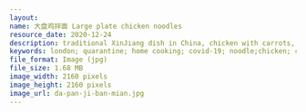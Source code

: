 ```yaml
---
layout: 
name: 大盘鸡拌面 Large plate chicken noodles
resource_date: 2020-12-24
description: traditional XinJiang dish in China, chicken with carrots, potatoes and other vegetables, served with wide noodles.
keywords: london; quarantine; home cooking; covid-19; noodle;chicken; chinese; xinjiang; chinese food; food; lunch
file_format: Image (jpg)
file_size: 1.68 MB
image_width: 2160 pixels
image_height: 2160 pixels
image_url: da-pan-ji-ban-mian.jpg
---
```


